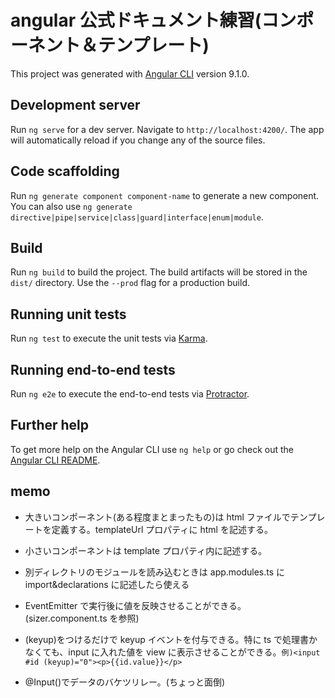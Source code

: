 # angular 公式ドキュメント練習(コンポーネント＆テンプレート)

This project was generated with [Angular CLI](https://github.com/angular/angular-cli) version 9.1.0.

## Development server

Run `ng serve` for a dev server. Navigate to `http://localhost:4200/`. The app will automatically reload if you change any of the source files.

## Code scaffolding

Run `ng generate component component-name` to generate a new component. You can also use `ng generate directive|pipe|service|class|guard|interface|enum|module`.

## Build

Run `ng build` to build the project. The build artifacts will be stored in the `dist/` directory. Use the `--prod` flag for a production build.

## Running unit tests

Run `ng test` to execute the unit tests via [Karma](https://karma-runner.github.io).

## Running end-to-end tests

Run `ng e2e` to execute the end-to-end tests via [Protractor](http://www.protractortest.org/).

## Further help

To get more help on the Angular CLI use `ng help` or go check out the [Angular CLI README](https://github.com/angular/angular-cli/blob/master/README.md).

## memo

- 大きいコンポーネント(ある程度まとまったもの)は html ファイルでテンプレートを定義する。templateUrl プロパティに html を記述する。
- 小さいコンポーネントは template プロパティ内に記述する。

- 別ディレクトリのモジュールを読み込むときは app.modules.ts に import&declarations に記述したら使える
- EventEmitter で実行後に値を反映させることができる。(sizer.component.ts を参照)
- (keyup)をつけるだけで keyup イベントを付与できる。特に ts で処理書かなくても、input に入れた値を view に表示させることができる。`例)<input #id (keyup)="0"><p>{{id.value}}</p>`

- @Input()でデータのバケツリレー。(ちょっと面倒)
